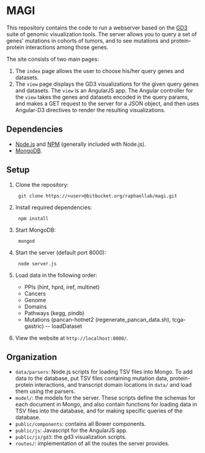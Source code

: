 # MAGI
This repository contains the code to run a webserver based on the [GD3](https://github.com/raphael-group/gd3) suite of genomic visualization tools. The server allows you to query a set of genes' mutations in cohorts of tumors, and to see mutations and protein-protein interactions among those genes.

The site consists of two main pages:

1. The `index` page allows the user to choose his/her query genes and datasets.
2. The `view` page displays the GD3 visualizations for the given query genes and datasets. The `view` is an AngularJS app. The Angular controller for the `view` takes the genes and datasets encoded in the query params, and makes a GET request to the server for a JSON object, and then uses Angular-D3 directives to render the resulting visualizations.

## Dependencies

* [Node.js](http://nodejs.org/) and [NPM](https://www.npmjs.org/) (generally included with Node.js).
* [MongoDB](http://docs.mongodb.org/manual/tutorial/install-mongodb-on-os-x/).

## Setup

1. Clone the repository:

        git clone https://<user>@bitbucket.org/raphaellab/magi.git

2. Install required dependencies:

        npm install

3. Start MongoDB:

        mongod

4. Start the server (default port 8000):

        node server.js


5. Load data in the following order:

   * PPIs (hint, hprd, iref, multinet)
   * Cancers
   * Genome
   * Domains
   * Pathways (kegg, pindb)
   * Mutations (pancan-hotnet2 (regenerate_pancan_data.sh), tcga-gastric) -- loadDataset

6. View the website at `http://localhost:8000/`.

## Organization
* `data/parsers`: Node.js scripts for loading TSV files into Mongo. To add data to the database, put TSV files containing mutation data, protein-protein interactions, and transcript domain locations in `data/` and load them using the parsers. 
* `model/`: the models for the server. These scripts define the schemas for each document in Mongo, and also contain functions for loading data in TSV files into the database, and for making specific queries of the database.
* `public/components`: contains all Bower components.
* `public/js`: Javascript for the AngularJS app.
* `public/js/gd3`: the gd3 visualization scripts.
* `routes/`: implementation of all the routes the server provides.